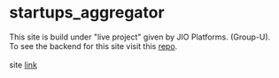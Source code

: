 # startups_aggregator
This site is build under "live project" given by JIO Platforms. (Group-U).\
To see the backend for this site visit this [repo](https://github.com/wacky199/jio_backend_heroku.git).\
\
site [link](https://visionary-snickerdoodle-f68c0d.netlify.app)